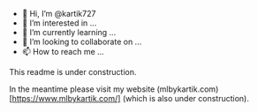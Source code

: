 - 👋 Hi, I’m @kartik727
- 👀 I’m interested in ...
- 🌱 I’m currently learning ...
- 💞️ I’m looking to collaborate on ...
- 📫 How to reach me ...

This readme is under construction. 

In the meantime please visit my website (mlbykartik.com)[https://www.mlbykartik.com/] (which is also under construction).

<!---
kartik727/kartik727 is a ✨ special ✨ repository because its `README.md` (this file) appears on your GitHub profile.
You can click the Preview link to take a look at your changes.
--->
